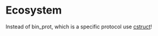 # Ecosystem

Instead of bin_prot, which is a specific protocol use [cstruct](https://github.com/mirage/ocaml-cstruct)!